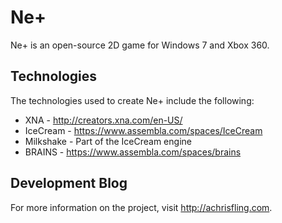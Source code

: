Ne+
===

Ne+ is an open-source 2D game for Windows 7 and Xbox 360.

Technologies
------------

The technologies used to create Ne+ include the following:

 - XNA - http://creators.xna.com/en-US/ 
 - IceCream - https://www.assembla.com/spaces/IceCream
 - Milkshake - Part of the IceCream engine
 - BRAINS - https://www.assembla.com/spaces/brains
 
Development Blog
----------------

For more information on the project, visit http://achrisfling.com.